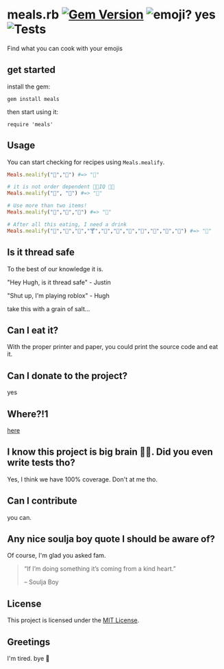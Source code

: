 # meals.rb [![Gem Version](https://badge.fury.io/rb/meals.svg)](https://badge.fury.io/rb/meals) ![emoji? yes](https://img.shields.io/badge/emoji%3F-%F0%9F%91%8D-brightgreen) ![Tests](https://github.com/EmojiMeals/meals.rb/workflows/Tests/badge.svg?branch=master)

Find what you can cook with your emojis

## get started

install the gem:

```console
gem install meals
```

then start using it:

```console
require 'meals'
```

## Usage 

You can start checking for recipes using `Meals.mealify`.

```ruby
Meals.mealify("🌚","🍰") #=> "🥮"

# it is not order dependent 💯💯IQ 🧠💥
Meals.mealify("🍰", "🌚") #=> "🥮"

# Use more than two items!
Meals.mealify("🍞","🍅","🧀") #=> "🍕"

# After all this eating, I need a drink
Meals.mealify("🍶","🍾","🍷","🍸","🍶","🍹","🍺","🍻","🥂","🍾","🥃") #=> "🤮"
```

## Is it thread safe

To the best of our knowledge it is. 

"Hey Hugh, is it thread safe" - Justin

"Shut up, I'm playing roblox" - Hugh

take this with a grain of salt...

## Can I eat it?

With the proper printer and paper, you could print the source code and eat it. 


## Can I donate to the project?
yes

## Where?!1

[here](https://www.buymeacoffee.com/emoji)

## I know this project is big brain 💯💯. Did you even write tests tho?

Yes, I think we have 100% coverage. Don't at me tho.

## Can I contribute

you can.

## Any nice soulja boy quote I should be aware of?

Of course, I'm glad you asked fam.

>  “If I’m doing something it’s coming from a kind heart.” 
>
> – Soulja Boy


## License

This project is licensed under the [MIT License](https://github.com/EmojiMeals/meals.rb/blob/master/LICENSE).

## Greetings

I'm tired. bye 👋

